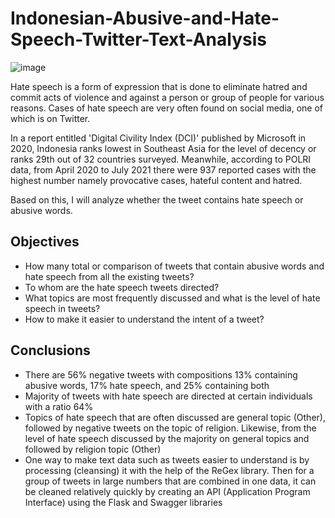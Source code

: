 # Indonesian-Abusive-and-Hate-Speech-Twitter-Text-Analysis

![image](https://user-images.githubusercontent.com/102453318/209288004-ba191a2a-ad6c-417a-a1a8-91af1715eccc.png)


Hate speech is a form of expression that is done to eliminate hatred and commit acts of violence and against a person or group of people for various reasons. Cases of hate speech are very often found on social media, one of which is on Twitter.

In a report entitled 'Digital Civility Index (DCI)' published by Microsoft in 2020, Indonesia ranks lowest in Southeast Asia for the level of decency or ranks 29th out of 32 countries surveyed. Meanwhile, according to POLRI data, from April 2020 to July 2021 there were 937 reported cases with the highest number namely provocative cases, hateful content and hatred.

Based on this, I will analyze whether the tweet contains hate speech or abusive words.


## Objectives

- How many total or comparison of tweets that contain abusive words and hate speech from all the existing tweets?
- To whom are the hate speech tweets directed?
- What topics are most frequently discussed and what is the level of hate speech in tweets?
- How to make it easier to understand the intent of a tweet?

## Conclusions

- There are 56% negative tweets with compositions 13% containing abusive words, 17% hate speech, and 25% containing both
- Majority of tweets with hate speech are directed at certain individuals with a ratio 64%
- Topics of hate speech that are often discussed are general topic (Other), followed by negative tweets on the topic of religion. Likewise, from the level of hate speech discussed by the majority on general topics and followed by religion topic (Other)
- One way to make text data such as tweets easier to understand is by processing (cleansing) it with the help of the ReGex library. Then for a group of tweets in large numbers that are combined in one data, it can be cleaned relatively quickly by creating an API (Application Program Interface) using the Flask and Swagger libraries
